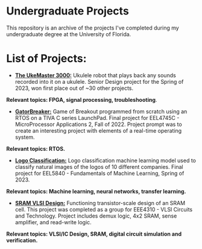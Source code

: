 # Undergraduate Projects
This repository is an archive of the projects I've completed during my undergraduate degree at the University of Florida.

# List of Projects:
- **[The UkeMaster 3000:](https://github.com/NikodemGazda/Projects/tree/main/The%20UkeMaster%203000)**
Ukulele robot that plays back any sounds recorded into it on a ukulele. Senior Design project for the Spring of 2023, won first place out of ~30 other projects.

**Relevant topics: FPGA, signal processing, troubleshooting**.

- **[GatorBreaker:](https://github.com/NikodemGazda/Projects/tree/main/GatorBreaker)**
Game of Breakout programmed from scratch using an RTOS on a TIVA C series LaunchPad. Final project for EEL4745C - MicroProcessor Applications 2, Fall of 2022. Project prompt was to create an interesting project with elements of a real-time operating system.

**Relevant topics: RTOS.**

- **[Logo Classification:](https://github.com/NikodemGazda/Projects/tree/main/Logo%20Classification%20-%20Machine%20Learning)**
Logo classification machine learning model used to classify natural images of the logos of 10 different companies. Final project for EEL5840 - Fundamentals of Machine Learning, Spring of 2023.

**Relevant topics: Machine learning, neural networks, transfer learning.**

- **[SRAM VLSI Design:](https://github.com/NikodemGazda/Projects/tree/main/SRAM%20VLSI%20Design)**
Functioning transistor-scale design of an SRAM cell. This project was completed as a group for EEE4310 - VLSI Circuits and Technology. Project includes demux logic, 4x2 SRAM, sense amplifier, and read-write logic.

**Relevant topics: VLSI/IC Design, SRAM, digital circuit simulation and verification.**
